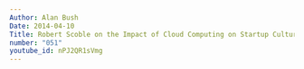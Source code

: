 ```yaml
---
Author: Alan Bush
Date: 2014-04-10
Title: Robert Scoble on the Impact of Cloud Computing on Startup Culture
number: "051"
youtube_id: nPJ2QR1sVmg
---
```



